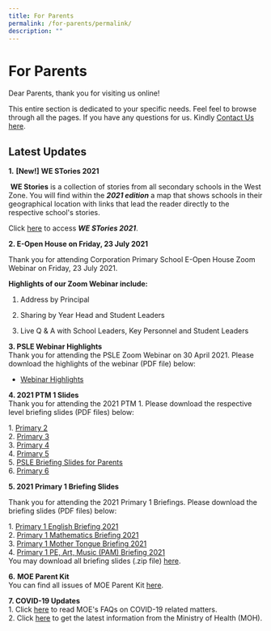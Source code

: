 ```yaml
---
title: For Parents
permalink: /for-parents/permalink/
description: ""
---
```

For Parents
===========

Dear Parents, thank you for visiting us online!  
  

This entire section is dedicated to your specific needs. Feel feel to browse through all the pages. If you have any questions for us. Kindly [Contact Us here](https://corporationpri.moe.edu.sg/contact-us).

Latest Updates
--------------

  

**1.** **\[New!\]** **WE STories 2021**

 **WE Stories** is a collection of stories from all secondary schools in the West Zone. You will find within the **_2021 edition_** a map that shows schools in their geographical location with links that lead the reader directly to the respective school's stories.  
  
Click [here](https://online.fliphtml5.com/obrr/vrmu/#p=1) to access **_WE STories 2021_**.


**2\. E-Open House on Friday, 23 July 2021**

  

[](https://go.gov.sg/cps-openhouse2021)

Thank you for attending Corporation Primary School E-Open House Zoom Webinar on Friday, 23 July 2021.

  

**Highlights of our Zoom Webinar include:**

1. Address by Principal

2. Sharing by Year Head and Student Leaders

3. Live Q & A with School Leaders, Key Personnel and Student Leaders

**3\. PSLE Webinar Highlights**    
Thank you for attending the PSLE Zoom Webinar on 30 April 2021. Please download the highlights of the webinar (PDF file) below:  
*   [Webinar Highlights](https://corporationpri.moe.edu.sg/qql/slot/u746/For%20Parents/Others/CPS%20Webinar%20Highlights.pdf)

**4\. 2021 PTM 1 Slides**     
Thank you for attending the 2021 PTM 1. Please download the respective level briefing slides (PDF files) below:  

1. [Primary 2](https://corporationpri.moe.edu.sg/qql/slot/u746/For%20Parents/2021/PTM%201/P2%20PTM%201%20Level%20Slides.pdf)    
2. [Primary 3](https://corporationpri.moe.edu.sg/qql/slot/u746/For%20Parents/2021/PTM%201/P3%20PTM%201%20Level%20Slides.pdf)     
3. [Primary 4](https://corporationpri.moe.edu.sg/qql/slot/u746/For%20Parents/2021/PTM%201/P4%20PTM%201%20Level%20Slides.pdf)     
4. [Primary 5](https://corporationpri.moe.edu.sg/qql/slot/u746/For%20Parents/2021/PTM%201/P5%20PTM%201%20Level%20Slides.pdf)   
5. [PSLE Briefing Slides for Parents](https://corporationpri.moe.edu.sg/qql/slot/u746/For%20Parents/2021/PTM%201/PSLE%20Sharing%20for%20P5%20Parents.pdf)   
6. [Primary 6](https://corporationpri.moe.edu.sg/qql/slot/u746/For%20Parents/2021/PTM%201/P6%20PTM%201%20Slides%202021%20for%20website.pdf)

**5\. 2021 Primary 1 Briefing Slides**  

Thank you for attending the 2021 Primary 1 Briefings. Please download the briefing slides (PDF files) below:  

1. [Primary 1 English Briefing 2021](https://corporationpri.moe.edu.sg/qql/slot/u746/For%20Parents/2021/P1%20Briefing/P1%20English%20Briefing%202021.pdf)   
2. [Primary 1 Mathematics Briefing 2021](https://corporationpri.moe.edu.sg/qql/slot/u746/For%20Parents/2021/P1%20Briefing/P1%20Maths%20Briefing%202021.pdf)   
3. [Primary 1 Mother Tongue Briefing 2021](https://corporationpri.moe.edu.sg/qql/slot/u746/For%20Parents/2021/P1%20Briefing/P1%20Mother%20Tongue%20Briefing%202021.pdf)    
4. [Primary 1 PE, Art, Music (PAM) Briefing 2021](https://corporationpri.moe.edu.sg/qql/slot/u746/For%20Parents/2021/P1%20Briefing/P1%20PE.%20Art.%20Music%20Briefing%202021.pdf)   
You may download all briefing slides (.zip file) [here](https://corporationpri.moe.edu.sg/qql/slot/u746/For%20Parents/2021/P1%20Briefing/2021%20P1%20Briefing%20Slides%20All%20Slides.zip).

**6.** **MOE Parent Kit**  
You can find all issues of MOE Parent Kit [here](https://www.moe.gov.sg/parentkit).  
  
**7\. COVID-19 Updates**    
1\. Click [here](https://www.moe.gov.sg/addressing-top-covid-19-concerns) to read MOE's FAQs on COVID-19 related matters.  
2\. Click [here](https://www.moh.gov.sg/covid-19) to get the latest information from the Ministry of Health (MOH).